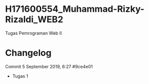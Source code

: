 # H171600554_Muhammad-Rizky-Rizaldi_WEB2
Tugas Pemrograman Web II

# Changelog
Commit 5 September 2019, 6:27 #9ce4e01
- Tugas 1
